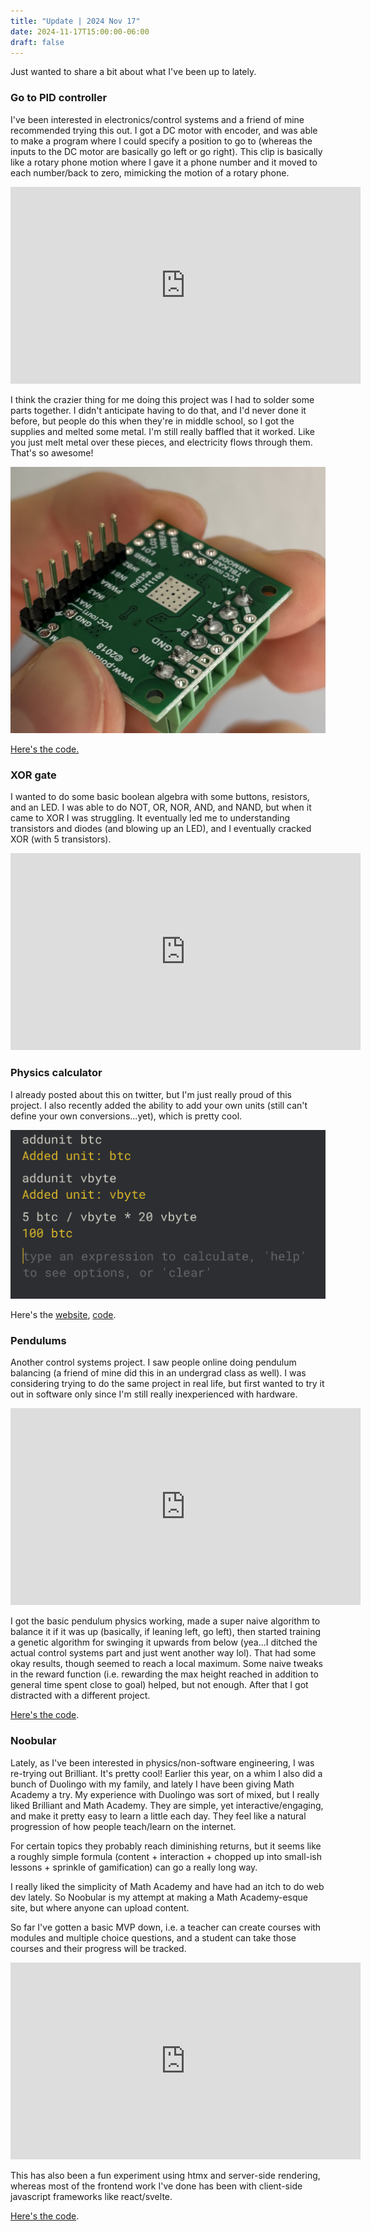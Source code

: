 ```yaml
---
title: "Update | 2024 Nov 17"
date: 2024-11-17T15:00:00-06:00
draft: false
---
```


Just wanted to share a bit about what I've been up to lately.

### Go to PID controller

I've been interested in electronics/control systems and a friend of mine recommended trying this out. I got a DC motor with encoder, and was able to make a program where I could specify a position to go to (whereas the inputs to the DC motor are basically go left or go right). This clip is basically like a rotary phone motion where I gave it a phone number and it moved to each number/back to zero, mimicking the motion of a rotary phone.

<iframe width="560" height="315" src="https://www.youtube.com/embed/JxMpKe2xeaU?si=ThxakXcdW2jEkc7j" title="YouTube video player" frameborder="0" allow="accelerometer; autoplay; clipboard-write; encrypted-media; gyroscope; picture-in-picture; web-share" referrerpolicy="strict-origin-when-cross-origin" allowfullscreen></iframe>

I think the crazier thing for me doing this project was I had to solder some parts together. I didn't anticipate having to do that, and I'd never done it before, but people do this when they're in middle school, so I got the supplies and melted some metal. I'm still really baffled that it worked. Like you just melt metal over these pieces, and electricity flows through them. That's so awesome!

![Picture of my soldered motor driver](solder.png)

[Here's the code.](https://github.com/alecchendev/arduino/blob/main/rotary.ino)

### XOR gate

I wanted to do some basic boolean algebra with some buttons, resistors, and an LED. I was able to do NOT, OR, NOR, AND, and NAND, but when it came to XOR I was struggling. It eventually led me to understanding transistors and diodes (and blowing up an LED), and I eventually cracked XOR (with 5 transistors).

<iframe width="560" height="315" src="https://www.youtube.com/embed/u6OO8ie6QPM?si=mbwVTTTvEUtQSq-7" title="YouTube video player" frameborder="0" allow="accelerometer; autoplay; clipboard-write; encrypted-media; gyroscope; picture-in-picture; web-share" referrerpolicy="strict-origin-when-cross-origin" allowfullscreen></iframe>

### Physics calculator

I already posted about this on twitter, but I'm just really proud of this project. I also recently added the ability to add your own units (still can't define your own conversions...yet), which is pretty cool.

![Picture of multiplying custom units in physics calculator](newunits.png)

Here's the [website](https://alecchen.dev/calculator/), [code](https://github.com/alecchendev/calculator).

### Pendulums

Another control systems project. I saw people online doing pendulum balancing (a friend of mine did this in an undergrad class as well). I was considering trying to do the same project in real life, but first wanted to try it out in software only since I'm still really inexperienced with hardware.

<iframe width="560" height="315" src="https://www.youtube.com/embed/43hPaizbdCI?si=1BYiiCKFwL5AIcX2" title="YouTube video player" frameborder="0" allow="accelerometer; autoplay; clipboard-write; encrypted-media; gyroscope; picture-in-picture; web-share" referrerpolicy="strict-origin-when-cross-origin" allowfullscreen></iframe>

I got the basic pendulum physics working, made a super naive algorithm to balance it if it was up (basically, if leaning left, go left), then started training a genetic algorithm for swinging it upwards from below (yea...I ditched the actual control systems part and just went another way lol). That had some okay results, though seemed to reach a local maximum. Some naive tweaks in the reward function (i.e. rewarding the max height reached in addition to general time spent close to goal) helped, but not enough. After that I got distracted with a different project.

[Here's the code](https://github.com/alecchendev/pendulum).

### Noobular

Lately, as I've been interested in physics/non-software engineering, I was re-trying out Brilliant. It's pretty cool! Earlier this year, on a whim I also did a bunch of Duolingo with my family, and lately I have been giving Math Academy a try. My experience with Duolingo was sort of mixed, but I really liked Brilliant and Math Academy. They are simple, yet interactive/engaging, and make it pretty easy to learn a little each day. They feel like a natural progression of how people teach/learn on the internet.

For certain topics they probably reach diminishing returns, but it seems like a roughly simple formula (content + interaction + chopped up into small-ish lessons + sprinkle of gamification) can go a really long way.

I really liked the simplicity of Math Academy and have had an itch to do web dev lately. So Noobular is my attempt at making a Math Academy-esque site, but where anyone can upload content.

So far I've gotten a basic MVP down, i.e. a teacher can create courses with modules and multiple choice questions, and a student can take those courses and their progress will be tracked.

<iframe width="560" height="315" src="https://www.youtube.com/embed/ECO_-1E5lZo?si=jr4xbRZotFX8IsPL" title="YouTube video player" frameborder="0" allow="accelerometer; autoplay; clipboard-write; encrypted-media; gyroscope; picture-in-picture; web-share" referrerpolicy="strict-origin-when-cross-origin" allowfullscreen></iframe>

This has also been a fun experiment using htmx and server-side rendering, whereas most of the frontend work I've done has been with client-side javascript frameworks like react/svelte.

[Here's the code](https://github.com/alecchendev/noobular).

